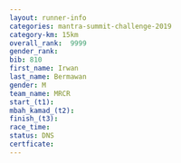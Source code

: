 ```yaml
---
layout: runner-info 
categories: mantra-summit-challenge-2019 
category-km: 15km 
overall_rank:  9999
gender_rank: 
bib: 810
first_name: Irwan
last_name: Bermawan
gender: M
team_name: MRCR
start_(t1): 
mbah_kamad_(t2): 
finish_(t3): 
race_time: 
status: DNS
certficate: 
---
```

